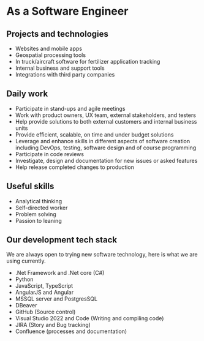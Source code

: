 # As a Software Engineer

## Projects and technologies
- Websites and mobile apps
- Geospatial processing tools
- In truck/aircraft software for fertilizer application tracking
- Internal business and support tools
- Integrations with third party companies

## Daily work
- Participate in stand-ups and agile meetings
- Work with product owners, UX team, external stakeholders, and testers
- Help provide solutions to both external customers and internal business units
- Provide efficient, scalable, on time and under budget solutions
- Leverage and enhance skills in different aspects of software creation including DevOps, testing, software design and of course programming
- Participate in code reviews
- Investigate, design and documentation for new issues or asked features
- Help release completed changes to production
 
## Useful skills
- Analytical thinking
- Self-directed worker
- Problem solving
- Passion to leaning

## Our development tech stack
We are always open to trying new software technology, here is what we are using currently.
- .Net Framework and .Net core (C#)
- Python
- JavaScript, TypeScript
- AngularJS and Angular
- MSSQL server and PostgresSQL
- DBeaver
- GitHub (Source control)
- Visual Studio 2022 and Code (Writing and compiling code)
- JIRA (Story and Bug tracking)
- Confluence (processes and documentation)
